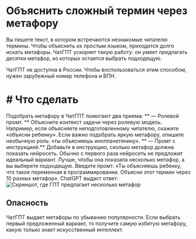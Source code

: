 # Объяснить сложный термин через метафору
Вы пишете текст, в котором встречаются незнакомые читателю термины. Чтобы объяснить их простым языком, приходится долго искать метафоры. ЧатГПТ ускоряет такую работу: он умеет предлагать десятки метафор, из которых остается выбрать подходящую.
 
ЧатГПТ не доступна в России. Чтобы воспользоваться этим способом, нужен зарубежный номер телефона и ВПН. 
 
# # Что сделать
Подобрать метафору в ЧатГПТ помогают два приема:
** — Ролевой промт. ** Объясните контекст задачи через ролевую модель. Например, если объясняете неподготовленному читателю, скажите «объясни ребенку». Если важно подобрать яркую метафору, опишите необычную роль: «ты объясняешь инопланетянину».
** — Промт с инструкцией.** Добавьте в инструкцию, сколько метафор должна показать нейросеть. Обычно с первого раза нейросеть не предложит идеальный вариант. Лучше, чтобы она показала несколько метафор, а вы выберете подходящую.
Введите промт: «Ты объясняешь ребенку, что такое переменная в программировании. Объясни этот термин через 10 разных метафор».
ChatGPT выдаст ответ:
![Скриншот, где ГПТ предлагает несколько метафор](https://github.com/grdv/openprompting/raw/main/images/рецепт%20—%20придумать%20метафору.webp)

## Опасность
ЧатГПТ выдает метафоры по убыванию популярности. Если выбрать первый предложенный вариант, то получите самую избитую метафору, какую только знает искусственный интеллект.
